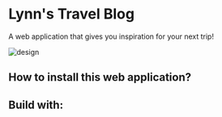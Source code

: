 # Lynn's Travel Blog

A web application that gives you inspiration for your next trip!

![design](https://github.com/lynnwolters/web-app-from-scratch-lynnwolters/assets/47858242/9b980011-71a1-4bd8-a6df-f1e98bad70a1)

## How to install this web application?

## Build with:
